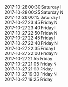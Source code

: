 2017-10-28 00:30 Saturday  I  
2017-10-28 00:25 Saturday  N  
2017-10-28 00:15 Saturday  I  
2017-10-27 23:45 Friday  N  
2017-10-27 23:40 Friday  I  
2017-10-27 22:50 Friday  N  
2017-10-27 22:45 Friday  I  
2017-10-27 22:40 Friday  N  
2017-10-27 22:35 Friday  I  
2017-10-27 22:00 Friday  N  
2017-10-27 21:55 Friday  I  
2017-10-27 21:05 Friday  N  
2017-10-27 21:00 Friday  I  
2017-10-27 19:30 Friday  N  
2017-10-27 19:25 Friday  I  
